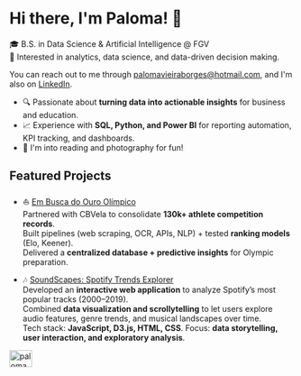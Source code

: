 # Hi there, I'm Paloma! 👋

🎓 B.S. in Data Science & Artificial Intelligence @ FGV  
🚀 Interested in analytics, data science, and data-driven decision making.
<!-- 📚 I'm into reading for fun! You find me on Skoob in @palomaborges. -->

You can reach out to me through palomavieiraborges@hotmail.com, and I'm also on [LinkedIn](https://www.linkedin.com/in/palomavieiraborges).

- 🔍 Passionate about **turning data into actionable insights** for business and education.  
- 📈 Experience with **SQL, Python, and Power BI** for reporting automation, KPI tracking, and dashboards.  
- 📸 I'm into reading and photography for fun!

## Featured Projects
- ⛵ [Em Busca do Ouro Olímpico](https://github.com/cristianolarrea/sailing-rankings)  
  Partnered with CBVela to consolidate **130k+ athlete competition records**.  
  Built pipelines (web scraping, OCR, APIs, NLP) + tested **ranking models** (Elo, Keener).  
  Delivered a **centralized database + predictive insights** for Olympic preparation.

- 🎶 [SoundScapes: Spotify Trends Explorer](https://github.com/palomavb/final-project-soundscapes)  
  Developed an **interactive web application** to analyze Spotify’s most popular tracks (2000–2019).  
  Combined **data visualization and scrollytelling** to let users explore audio features, genre trends, and musical landscapes over time.  
  Tech stack: **JavaScript, D3.js, HTML, CSS**. Focus: **data storytelling, user interaction, and exploratory analysis**.  


<p align="left">
<a href="https://linkedin.com/in/palomavieiraborges" target="blank"><img align="center" src="https://raw.githubusercontent.com/rahuldkjain/github-profile-readme-generator/master/src/images/icons/Social/linked-in-alt.svg" alt="palomavieiraborges" height="30" width="40" /></a>
</p>

<!--
<a href="https://instagram.com/borges.pw" target="blank"><img align="center" src="https://raw.githubusercontent.com/rahuldkjain/github-profile-readme-generator/master/src/images/icons/Social/instagram.svg" alt="borges.pw" height="30" width="40" /></a>
[<img src="https://img.shields.io/badge/linkedin-%230077B5.svg?&style=for-the-badge&logo=linkedin&logoColor=white" />](https://www.linkedin.com/in/palomavieiraborges/) 
[<img src = "https://img.shields.io/badge/instagram-%23E4405F.svg?&style=for-the-badge&logo=instagram&logoColor=white">](https://www.instagram.com/borges.pw/) 

**palomavb/palomavb** is a ✨ _special_ ✨ repository because its `README.md` (this file) appears on your GitHub profile.

Here are some ideas to get you started:

- 🔭 I’m currently working on ...
- 🌱 I’m currently learning ...
- 👯 I’m looking to collaborate on ...
- 🤔 I’m looking for help with ...
- 💬 Ask me about ...
- 📫 How to reach me: ...
- 😄 Pronouns: ...
- ⚡ Fun fact: ...
-->
